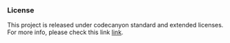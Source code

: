 ### License

This project is released under codecanyon standard and extended licenses. For more info, please check this link [link](https://codecanyon.net/licenses/standard).
